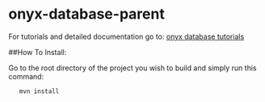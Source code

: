# onyx-database-parent

For tutorials and detailed documentation go to: [onyx database tutorials](http://onyxdevtools.com/learn/tutorials) 

##How To Install:

Go to the root directory of the project you wish to build and simply run this command:

	   mvn install